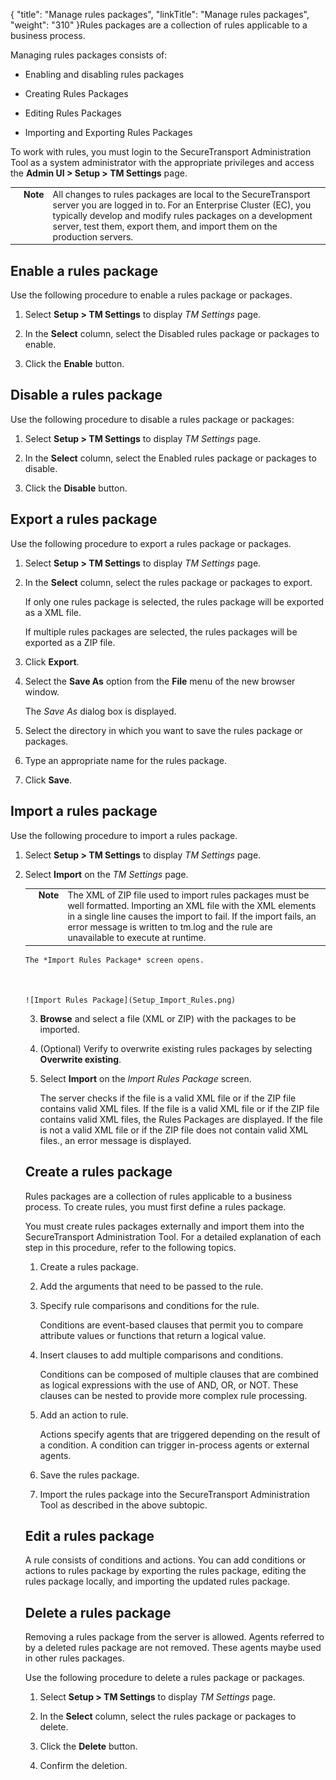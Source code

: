 {
    "title": "Manage rules packages",
    "linkTitle": "Manage rules packages",
    "weight": "310"
}Rules packages are a collection of rules applicable to a business process.



Managing rules packages consists of:



-   Enabling and disabling rules packages

-   Creating Rules Packages

-   Editing Rules Packages

-   Importing and Exporting Rules Packages



To work with rules, you must login to the SecureTransport Administration Tool as a system administrator with the appropriate privileges and access the **Admin UI &gt; Setup &gt; TM Settings** page.



<table cellpadding="0" cellspacing="0">
   <col/>
   <col/>
   <col/>
      <tr>
         <td valign="top">         </td>
         <td valign="top"><span><b>Note</b></span>
         </td>
         <td data-mc-autonum="&lt;b&gt;Note&lt;/b&gt;" valign="top">All changes to rules packages are local to the <span>SecureTransport</span> server you are logged in to. For an Enterprise Cluster (EC), you typically develop and modify rules packages on a development server, test them, export them, and import them on the production servers.         </td>
      </tr>
</table>



## <span id="EnableRulesPackage"></span>Enable a rules package



Use the following procedure to enable a rules package or packages.



1.  Select **Setup > TM Settings** to display *TM Settings* page.

2.  In the **Select** column, select the Disabled rules package or packages to enable.

3.  Click the **Enable** button.



## Disable a rules package



Use the following procedure to disable a rules package or packages:



1.  Select **Setup > TM Settings** to display *TM Settings* page.

2.  In the **Select** column, select the Enabled rules package or packages to disable.

3.  Click the **Disable** button.



## <span id="ExportRulesPackage"></span>Export a rules package



Use the following procedure to export a rules package or packages.



1.  Select **Setup > TM Settings** to display *TM Settings* page.

2.  In the **Select** column, select the rules package or packages to export.  

    If only one rules package is selected, the rules package will be exported as a XML file.  

    If multiple rules packages are selected, the rules packages will be exported as a ZIP file.

3.  Click **Export**.

4.  Select the **Save As** option from the **File** menu of the new browser window.  

    The *Save As* dialog box is displayed.

5.  Select the directory in which you want to save the rules package or packages.

6.  Type an appropriate name for the rules package.

7.  Click **Save**.



## <span id="ImportRulesPackage"></span>Import a rules package



Use the following procedure to import a rules package.



1.  Select **Setup > TM Settings** to display *TM Settings* page.



2.  Select **Import** on the *TM Settings* page.  

    



    <table cellpadding="0" cellspacing="0">
   <col/>
   <col/>
   <col/>
      <tr>
         <td valign="top">         </td>
         <td valign="top"><span><b>Note</b></span>
         </td>
         <td data-mc-autonum="&lt;b&gt;Note&lt;/b&gt;" valign="top">The XML of ZIP file used to import rules packages must be well formatted. Importing an XML file with the XML elements in a single line causes the import to fail. If the import fails, an error message is written to tm.log and the rule are unavailable to execute at runtime.         </td>
      </tr>
</table>



      

    The *Import Rules Package* screen opens.  

    

    ![Import Rules Package](Setup_Import_Rules.png)



3.  **Browse** and select a file (XML or ZIP) with the packages to be imported.



4.  (Optional) Verify to overwrite existing rules packages by selecting **Overwrite existing**.



5.  Select **Import** on the *Import Rules Package* screen.  

    The server checks if the file is a valid XML file or if the ZIP file contains valid XML files. If the file is a valid XML file or if the ZIP file contains valid XML files, the Rules Packages are displayed. If the file is not a valid XML file or if the ZIP file does not contain valid XML files., an error message is displayed.



## <span id="CreateRulesPackage"></span>Create a rules package



Rules packages are a collection of rules applicable to a business process. To create rules, you must first define a rules package.



You must create rules packages externally and import them into the SecureTransport Administration Tool. For a detailed explanation of each step in this procedure, refer to the following topics.



1.  Create a rules package.

2.  Add the arguments that need to be passed to the rule.

3.  Specify rule comparisons and conditions for the rule.  

    Conditions are event-based clauses that permit you to compare attribute values or functions that return a logical value.

4.  Insert clauses to add multiple comparisons and conditions.  

    Conditions can be composed of multiple clauses that are combined as logical expressions with the use of AND, OR, or NOT. These clauses can be nested to provide more complex rule processing.

5.  Add an action to rule.  

    Actions specify agents that are triggered depending on the result of a condition. A condition can trigger in-process agents or external agents.

6.  Save the rules package.

7.  Import the rules package into the SecureTransport Administration Tool as described in the above subtopic.



## Edit a rules package



A rule consists of conditions and actions. You can add conditions or actions to rules package by exporting the rules package, editing the rules package locally, and importing the updated rules package.



## Delete a rules package



Removing a rules package from the server is allowed. Agents referred to by a deleted rules package are not removed. These agents maybe used in other rules packages.



Use the following procedure to delete a rules package or packages.



1.  Select **Setup > TM Settings** to display *TM Settings* page.

2.  In the **Select** column, select the rules package or packages to delete.

3.  Click the **Delete** button.

4.  Confirm the deletion.

